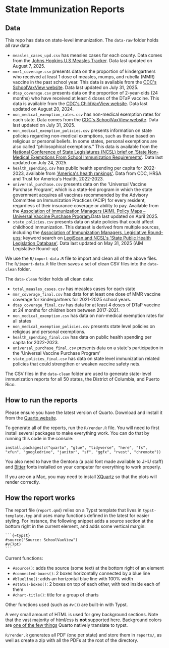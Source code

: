 # State Immunization Reports

## Data

This repo has data on state-level immunization. The `data-raw` folder holds all raw data:

- `measles_cases_upd.csv` has measles cases for each county. Data comes from the [Johns Hopkins U.S Measles Tracker](https://publichealth.jhu.edu/ivac/resources/us-measles-tracker). Data last updated on August 7, 2025.
- `mmr1_coverage.csv` presents data on the proportion of kindergartners who received at least 1 dose of measles, mumps, and rubella (MMR) vaccine in the past school year. This data is available from the [CDC's SchoolVaxView website](https://www.cdc.gov/schoolvaxview/data/index.html). Data last updated on July 31, 2025.
- `dtap_coverage.csv` presents data on the proportion of 2-year-olds (24 months) who have received at least 4 doses of the DTaP vaccine. This data is available from the [CDC's ChildVaxView website](https://www.cdc.gov/childvaxview/about/interactive-reports.html). Data last updated on August 20, 2024.
- `non_medical_exemption_rates.csv` has non-medical exemption rates for each state. Data comes from the [CDC's SchoolVaxView website](https://www.cdc.gov/schoolvaxview/data/index.html). Data last updated on July 31, 2025.
- `non_medical_exemption_policies.csv` presents information on state policies regarding non-medical exemptions, such as those based on religious or personal beliefs. In some states, personal exemptions are also called “philosophical exemptions.” This data is available from the [National Conference of State Legislatures (NCSL) brief on 'State Non-Medical Exemptions From School Immunization Requirements'](https://www.ncsl.org/health/state-non-medical-exemptions-from-school-immunization-requirements). Data last updated on July 24, 2025.
- `health_spending.csv` has public health spending per capita for 2022-2023, available from ['America's health rankings'](https://www.americashealthrankings.org/explore/measures/PH_funding). Data from CDC, HRSA and Trust for America's Health, 2022-2023.
- `universal_purchase.csv` presents data on the 'Universal Vaccine Purchase Program', which is a state-led program in which the state government acquires all vaccines recommended by the Advisory Committee on Immunization Practices (ACIP) for every resident, regardless of their insurance coverage or ability to pay. Available from the [Association of Immunization Managers (AIM), Policy Maps – Universal Vaccine Purchase Program](https://www.immunizationmanagers.org/resources/aim-policy-maps/).Data last updated on April 2025.
- `state_policies.csv` presents data on state policies that could affect childhood immunization. This dataset is derived from multiple sources, including the [Association of Immunization Managers, Legislative Round-ups](https://www.immunizationmanagers.org/resources-toolkits/immunization-program-policy-toolkit/legislative-round-ups/); keyword search on [LegiScan and NCSL's 'State Public Health Legislation Database'](https://www.ncsl.org/health/state-public-health-legislation-database). Data last updated on May 31, 2025 (AIM Legislative Round-up)

We use the `R/import-data.R` file to import and clean all of the above
files. The `R/import-data.R` file then saves a set of clean CSV files into the `data-clean` folder.

The `data-clean` folder holds all clean data:

- `total_measles_cases.csv` has measles cases for each state
- `mmr_coverage_final.csv` has data for at least one dose of MMR vaccine coverage for kindergartners for 2021-2025 school years.
- `dtap_coverage_final.csv` has data for at least 4 doses of DTaP vaccine at 24 months for children born between 2017-2021.
- `non_medical_exemption.csv` has data on non-medical exemption rates for all states
- `non_medical_exemption_policies.csv` presents state level policies on religious and personal exemptions.
- `health_spending_final.csv` has data on public health spending per capita for 2022-2023.
- `universal_purchase_final.csv` presents data on a state's participation in the 'Universal Vaccine Purchase Program'
- `state_policies_final.csv` has data on state level immunization related policies that could strengthen or weaken vaccine safety nets.

The CSV files in the `data-clean` folder are used to generate state-level
immunization reports for all 50 states, the District of Columbia, and Puerto
Rico.

## How to run the reports

Please ensure you have the latest version of Quarto. Download and install it
from the [Quarto website](https://quarto.org/docs/get-started/).

To generate all of the reports, run the `R/render.R` file. You will need to
first install several packages to make everything work. You can do that by
running this code in the console:

```
install.packages(c("quarto", "glue", "tidyverse", "here", "fs", "xfun", "googledrive", "janitor", "sf", "ggfx", "rvest", "chromote"))
```

You also need to have the Gentona (a paid font made available to JHU staff) and
[Bitter](https://fonts.google.com/specimen/Bitter) fonts installed on your
computer for everything to work properly. 

If you are on a Mac, you may need to install [XQuartz](https://www.xquartz.org/) so that the plots will
render correctly.

## How the report works

The report file (`report.qmd`) relies on a Typst template that lives in `typst-template.typ` and uses many functions defined in the latest for easier styling. For instance, the following snippet adds a source section at the bottom right in the current element, and adds some vertical margin:

````qmd
```{=typst}
#source("Source: SchoolVaxView")
#v(7pt)
```
````

Current functions:

- `#source()`: adds the source (some text) at the bottom right of an element
- `#connected-boxes()`: 2 boxes horizontally connected by a blue line
- `#blueline()`: adds an horizontal blue line with 100% width
- `#status-boxes()`: 2 boxes on top of each other, with text inside each of them
- `#chart-title()`: title for a group of charts

Other functions used (such as `#v()`) are built-in with Typst.

A very small amount of HTML is used for grey background sections. Note that the vast majority of html/css is **not** supported here. Background colors are [one of the few things](https://quarto.org/docs/advanced/typst/typst-css.html#supported-elements-and-properties) Quarto natively translate to typst.

`R/render.R` generates all PDF (one per state) and store them in `reports/`, as well as create a zip with all the PDFs at the root of the directory.
